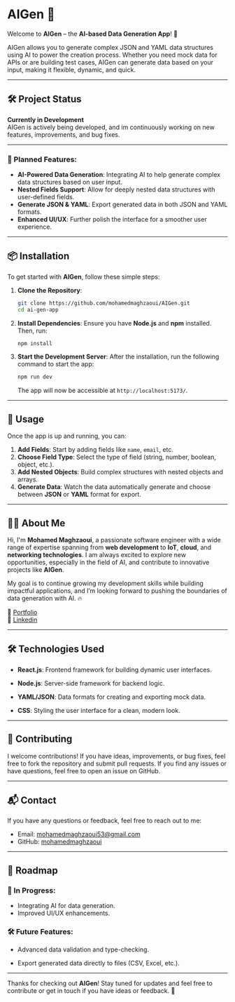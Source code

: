 # AIGen 🤖

Welcome to **AIGen** – the **AI-based Data Generation App**! 🚀

AIGen allows you to generate complex JSON and YAML data structures using AI to power the creation process. Whether you need mock data for APIs or are building test cases, AIGen can generate data based on your input, making it flexible, dynamic, and quick. 

---

## 🛠 Project Status

**Currently in Development**  
AIGen is actively being developed, and im  continuously working on new features, improvements, and bug fixes.

---
### 🌟 Planned Features:
- **AI-Powered Data Generation**: Integrating AI to help generate complex data structures based on user input.
- **Nested Fields Support**: Allow for deeply nested data structures with user-defined fields.
- **Generate JSON & YAML**: Export generated data in both JSON and YAML formats.
- **Enhanced UI/UX**: Further polish the interface for a smoother user experience.

---




## 📦 Installation

To get started with **AIGen**, follow these simple steps:

1. **Clone the Repository**:
    ```bash
    git clone https://github.com/mohamedmaghzaoui/AIGen.git
    cd ai-gen-app
    ```

2. **Install Dependencies**:
    Ensure you have **Node.js** and **npm** installed. Then, run:
    ```bash
    npm install
    ```

3. **Start the Development Server**:
    After the installation, run the following command to start the app:
    ```bash
    npm run dev
    ```
    The app will now be accessible at `http://localhost:5173/`.

---

## 🚀 Usage

Once the app is up and running, you can:

1. **Add Fields**: Start by adding fields like `name`, `email`, etc.
2. **Choose Field Type**: Select the type of field (string, number, boolean, object, etc.).
3. **Add Nested Objects**: Build complex structures with nested objects and arrays.
4. **Generate Data**: Watch the data automatically generate and choose between **JSON** or **YAML** format for export.

---

## 👨‍💻 About Me

Hi, I'm **Mohamed Maghzaoui**, a passionate software engineer with a wide range of expertise spanning from **web development** to **IoT**, **cloud**, and **networking technologies**. I am always excited to explore new opportunities, especially in the field of AI, and contribute to innovative projects like **AIGen**.

My goal is to continue growing my development skills while building impactful applications, and I’m looking forward to pushing the boundaries of data generation with AI. 🔥

🔗 [Portfolio](https://mohamedmaghzaoui.online/)  
🔗 [Linkedin](https://www.linkedin.com/in/mohamed-maghzaoui-577044256/)  

---

## 🛠 Technologies Used

- **React.js**: Frontend framework for building dynamic user interfaces.
- **Node.js**: Server-side framework for backend logic.

- **YAML/JSON**: Data formats for creating and exporting mock data.
- **CSS**: Styling the user interface for a clean, modern look.

---

## 🤝 Contributing

I welcome contributions! If you have ideas, improvements, or bug fixes, feel free to fork the repository and submit pull requests. If you find any issues or have questions, feel free to open an issue on GitHub.

---




## 📬 Contact

If you have any questions or feedback, feel free to reach out to me:

- Email: [mohamedmaghzaoui53@gmail.com](mailto:mohamedmaghzaoui53@gmail.com)
- GitHub: [mohamedmaghzaoui](https://github.com/mohamedmaghzaoui)


---



## 📅 Roadmap

### 🚧 In Progress:
- Integrating AI for data generation.
- Improved UI/UX enhancements.

### 🛠️ Future Features:
- Advanced data validation and type-checking.

- Export generated data directly to files (CSV, Excel, etc.).

---

Thanks for checking out **AIGen**! Stay tuned for updates and feel free to contribute or get in touch if you have ideas or feedback. 🎉

